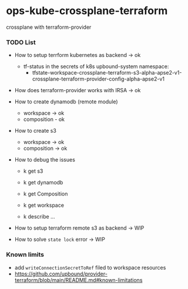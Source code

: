 # ops-kube-crossplane-terraform
crossplane with terraform-provider

### TODO List

- How to setup terrform kubernetes as backend -> ok
  - tf-status in the secrets of k8s upbound-system namespace:
    - tfstate-workspace-crossplane-terraform-s3-alpha-apse2-v1-crossplane-terraform-provider-config-alpha-apse2-v1

- How does terraform-provider works with IRSA -> ok

- How to create dynamodb (remote module)
  - workspace -> ok
  - composition - ok

- How to create s3
  - workspace -> ok
  - composition -> ok

- How to debug the issues
  - k get s3
  - k get dynamodb
  - k get Composition

  - k get workspace
  - k describe ...

- How to setup terraform remote s3 as backend -> WIP

- How to solve `state lock` error -> WIP

### Known limits
- add `writeConnectionSecretToRef` filed to workspace resources
- https://github.com/upbound/provider-terraform/blob/main/README.md#known-limitations

